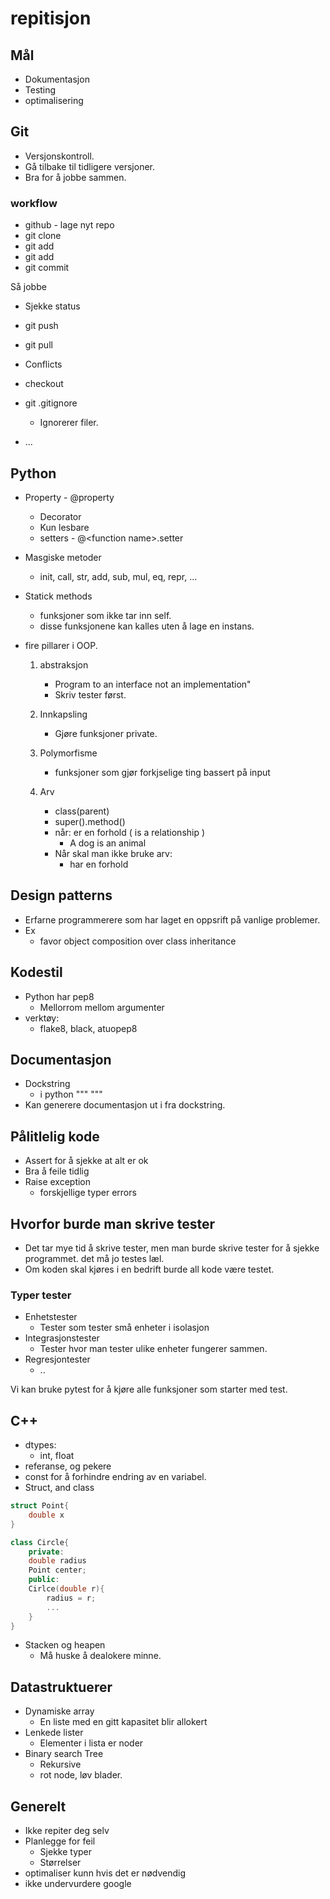 # repitisjon

## Mål

* Dokumentasjon
* Testing
* optimalisering

## Git

* Versjonskontroll.
* Gå tilbake til tidligere versjoner.
* Bra for å jobbe sammen.

### workflow

* github - lage nyt repo
* git clone
* git add
* git add
* git commit

Så jobbe

* Sjekke status
* git push
* git pull
* Conflicts
* checkout

* git .gitignore
  * Ignorerer filer.
* ...

## Python

* Property - @property
  * Decorator
  * Kun lesbare
  * setters - @\<function name\>.setter

* Masgiske metoder
  * init, call, str, add, sub, mul, eq, repr,  ...

* Statick methods
  * funksjoner som ikke tar inn self.
  * disse funksjonene kan kalles uten å lage en instans.

* fire pillarer i OOP.
  1. abstraksjon
     * Program to an interface not an implementation"
     * Skriv tester først.

  2. Innkapsling
     * Gjøre funksjoner private.
  3. Polymorfisme
     * funksjoner som gjør forkjselige ting bassert på input
  4. Arv
     * class(parent)
     * super().method()
     * når: er en forhold ( is a relationship )
        * A dog is an animal
     * Når skal man ikke bruke arv:
        * har en forhold

## Design patterns

* Erfarne programmerere som har laget en oppsrift på vanlige problemer.
* Ex
  * favor object composition over class inheritance

## Kodestil

* Python har pep8
  * Mellorrom mellom argumenter
* verktøy:
  * flake8, black, atuopep8

## Documentasjon

* Dockstring
  * i python """ """
* Kan generere documentasjon ut i fra dockstring.

## Pålitlelig kode

* Assert for å sjekke at alt er ok
* Bra å feile tidlig
* Raise exception
  * forskjellige typer errors

## Hvorfor burde man skrive tester

* Det tar mye tid å skrive tester, men man burde skrive tester for å sjekke programmet. det må jo testes læl.
* Om koden skal kjøres i en bedrift burde all kode være testet.

### Typer tester

* Enhetstester
  * Tester som tester små enheter i isolasjon
* Integrasjonstester
  * Tester hvor man tester ulike enheter fungerer sammen.
* Regresjontester
  * ..

Vi kan bruke pytest for å kjøre alle funksjoner som starter med test.

## C++

* dtypes:
  * int, float
* referanse, og pekere
* const for å forhindre endring av en variabel.
* Struct, and class

```C++
struct Point{
    double x
}

class Circle{
    private:
    double radius
    Point center;
    public:
    Cirlce(double r){
        radius = r;
        ...
    }
}
```

* Stacken og heapen
  * Må huske å dealokere minne.

## Datastruktuerer

* Dynamiske array
  * En liste med en gitt kapasitet blir allokert
* Lenkede lister
  * Elementer i lista er noder
* Binary search Tree
  * Rekursive
  * rot node, løv blader.

## Generelt

* Ikke repiter deg selv
* Planlegge for feil
  * Sjekke typer
  * Størrelser
* optimaliser kunn hvis det er nødvendig
* ikke undervurdere google


